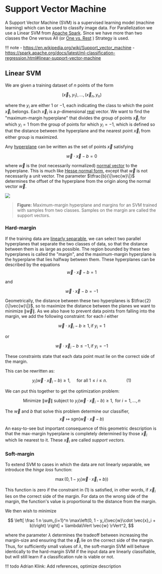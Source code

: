 # Support Vector Machine

A Support Vector Machine (SVM) is a supervised learning model (machine learning) which can be used to classify image data. 
For Parallelization we use a Linear SVM from [Apache Spark](https://spark.apache.org).
Since we have more than two classes the One versus All (or [One vs. Rest](one-vs-rest.md) ) Strategy is used.

!!! note
    - https://en.wikipedia.org/wiki/Support_vector_machine
    - https://spark.apache.org/docs/latest/ml-classification-regression.html#linear-support-vector-machine

## Linear SVM

We are given a training dataset of $n$ points of the form

$$
  (\vec{x}_1, y_1),\, \ldots ,\, (\vec{x}_n, y_n)
$$

where the $y_i$ are either 1 or −1, each indicating the class to which
the point $\vec{x}_i$ belongs. Each $\vec{x}_i$ is a $p$-dimensional
[real](https://en.wikipedia.org/wiki/Real_number) vector. We want to find the
"maximum-margin hyperplane" that divides the group of points
$\vec{x}_i$ for which $y_i=1$ from the group of points for which
$y_i=-1$, which is defined so that the distance between the hyperplane
and the nearest point $\vec{x}_i$ from either group is maximized.

Any [hyperplane](https://en.wikipedia.org/wiki/Hyperplane) can be written as the set of
points $\vec{x}$ satisfying

$$
  \vec{w}\cdot\vec{x} - b=0
$$ 

where ${\vec{w}}$ is the (not necessarily normalized) [normal
vector](https://en.wikipedia.org/wiki/Normal_(geometry)) to the hyperplane. This is much
like [Hesse normal form](https://en.wikipedia.org/wiki/Hesse_normal_form), except that
${\vec{w}}$ is not necessarily a unit vector. The parameter
$\tfrac{b}{\|\vec{w}\|}$ determines the offset of the hyperplane from
the origin along the normal vector ${\vec{w}}$.

![](https://upload.wikimedia.org/wikipedia/commons/thumb/2/2a/Svm_max_sep_hyperplane_with_margin.png/220px-Svm_max_sep_hyperplane_with_margin.png)
> **Figure:**
> Maximum-margin hyperplane and margins for an SVM trained with samples from two classes.
> Samples on the margin are called the support vectors.

### Hard-margin

If the training data are [linearly
separable](https://en.wikipedia.org/wiki/Linearly_separable), we can select two parallel
hyperplanes that separate the two classes of data, so that the distance
between them is as large as possible. The region bounded by these two
hyperplanes is called the \"margin\", and the maximum-margin hyperplane
is the hyperplane that lies halfway between them. These hyperplanes can
be described by the equations
$$
  \vec{w}\cdot\vec{x} - b=1
$$

and

$$
  \vec{w}\cdot\vec{x} - b=-1
$$

Geometrically, the distance between these two hyperplanes is
$\tfrac{2}{\|\vec{w}\|}$, so to maximize the distance between the planes
we want to minimize $\|\vec{w}\|$. As we also have to prevent data
points from falling into the margin, we add the following constraint:
for each $i$ either

$$
  \vec{w}\cdot\vec{x}_i - b \ge 1, \text{if}\; y_i = 1
$$

or

$$
  \vec{w}\cdot\vec{x}_i - b \le -1,\text{if}\; y_i = -1
$$

These constraints state that each data point must lie on the correct
side of the margin.

This can be rewritten as:

$$
  y_i(\vec{w}\cdot\vec{x}_i - b) \ge 1, \quad \text{ for all } 1 \le i \le n.\qquad\qquad(1)
$$

We can put this together to get the optimization problem:

$$
  \text{Minimize } \|\vec{w}\| \text{ subject to } y_i(\vec{w}\cdot\vec{x}_i - b) \ge 1, \text{ for } i = 1, \ldots, n
$$

The $\vec w$ and $b$ that solve this problem determine our classifier,
$$
  \vec{x} \mapsto sgn(\vec{w} \cdot \vec{x} - b)
$$

An easy-to-see but important consequence of this geometric description
is that the max-margin hyperplane is completely determined by those
$\vec{x}_i$ which lie nearest to it. These $\vec{x}_i$ are called
*support vectors.*

### Soft-margin

To extend SVM to cases in which the data are not linearly separable, we
introduce the *hinge loss* function:

$$
  \max\left(0, 1-y_i(\vec{w}\cdot\vec{x}_i + b)\right)
$$

This function is zero if the constraint in (1) is satisfied, in other
words, if $\vec{x}_i$ lies on the correct side of the margin. For data
on the wrong side of the margin, the function\'s value is proportional
to the distance from the margin.

We then wish to minimize

$$
  \left[
    \frac 1 n \sum_{i=1}^n \max\left(0, 1 - y_i(\vec{w}\cdot \vec{x}_i + b)\right)
  \right] + \lambda\lVert \vec{w} \rVert^2,
$$

where the parameter $\lambda$ determines the tradeoff between increasing
the margin-size and ensuring that the $\vec{x}_i$ lie on the correct
side of the margin. Thus, for sufficiently small values of $\lambda$,
the soft-margin SVM will behave identically to the hard-margin SVM if
the input data are linearly classifiable, but will still learn if a
classification rule is viable or not.


!!! todo
    Adrian Klink: Add references, optimize description
